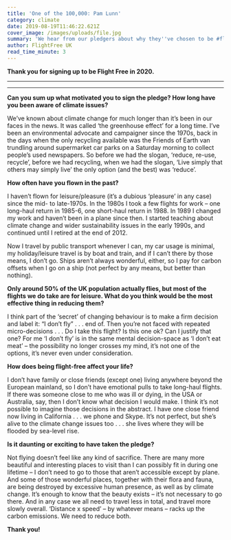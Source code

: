 ```yaml
---
title: 'One of the 100,000: Pam Lunn'
category: climate
date: 2019-08-19T11:46:22.621Z
cover_image: /images/uploads/file.jpg
summary: 'We hear from our pledgers about why they''ve chosen to be #flightfree in 2020'
author: FlightFree UK
read_time_minute: 3
---
```

**Thank you for signing up to be Flight Free in 2020.** 

****

****

**Can you sum up what motivated you to sign the pledge? How long have you been aware of climate issues?**



We’ve known about climate change for much longer than it’s been in our faces in the news. It was called ‘the greenhouse effect’ for a long time. I’ve been an environmental advocate and campaigner since the 1970s, back in the days when the only recycling available was the Friends of Earth van trundling around supermarket car parks on a Saturday morning to collect people’s used newspapers. So before we had the slogan, ‘reduce, re-use, recycle’, before we had recycling, when we had the slogan, ‘Live simply that others may simply live’ the only option (and the best) was ‘reduce’.

 

**How often have you flown in the past?**



I haven’t flown for leisure/pleasure (it’s a dubious ‘pleasure’ in any case) since the mid- to late-1970s. In the 1980s I took a few flights for work – one long-haul return in 1985-6, one short-haul return in 1988. In 1989 I changed my work and haven’t been in a plane since then. I started teaching about climate change and wider sustainability issues in the early 1990s, and continued until I retired at the end of 2012.



Now I travel by public transport whenever I can, my car usage is minimal, my holiday/leisure travel is by boat and train, and if I can’t there by those means, I don’t go. Ships aren’t always wonderful, either, so I pay for carbon offsets when I go on a ship (not perfect by any means, but better than nothing).



**Only around 50% of the UK population actually flies, but most of the flights we do take are for leisure. What do you think would be the most effective thing in reducing them?**



I think part of the ‘secret’ of changing behaviour is to make a firm decision and label it: “I don’t fly” . . . end of. Then you’re not faced with repeated micro-decisions . . . Do I take this flight? Is this one ok? Can I justify that one? For me ‘I don’t fly’ is in the same mental decision-space as ‘I don’t eat meat’ – the possibility no longer crosses my mind, it’s not one of the options, it’s never even under consideration.



**How does being flight-free affect your life?**



I don’t have family or close friends (except one) living anywhere beyond the European mainland, so I don’t have emotional pulls to take long-haul flights. If there was someone close to me who was ill or dying, in the USA or Australia, say, then I don’t know what decision I would make. I think it’s not possible to imagine those decisions in the abstract. I have one close friend now living in California . . . we phone and Skype. It’s not perfect, but she’s alive to the climate change issues too . . . she lives where they will be flooded by sea-level rise.



**Is it daunting or exciting to have taken the pledge?** 



Not flying doesn’t feel like any kind of sacrifice. There are many more beautiful and interesting places to visit than I can possibly fit in during one lifetime – I don’t need to go to those that aren’t accessible except by plane. And some of those wonderful places, together with their flora and fauna, are being destroyed by excessive human presence, as well as by climate change. It’s enough to know that the beauty exists – it’s not necessary to go there. And in any case we all need to travel less in total, and travel more slowly overall. ‘Distance x speed’ – by whatever means – racks up the carbon emissions. We need to reduce both.



**Thank you!**
